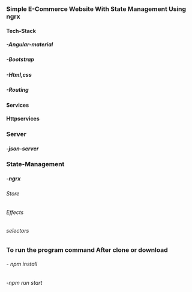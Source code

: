 ### Simple E-Commerce Website With State Management Using ngrx


#### Tech-Stack
#####   -Angular-material
#####   -Bootstrap
#####   -Html,css
#####   -Routing

#### Services
#### Httpservices


### Server
##### -json-server

### State-Management
##### -ngrx
###### Store
###### Effects
###### selectors

### To run the program command After clone or download
###### - npm install
###### -npm run start
